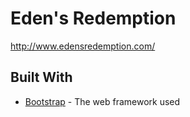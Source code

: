 # Eden's Redemption

http://www.edensredemption.com/

## Built With

* [Bootstrap](http://getbootstrap.com/) - The web framework used
